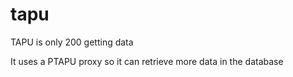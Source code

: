 # tapu
TAPU is only 200 getting data </p>

It uses a PTAPU proxy so it can retrieve more data in the database
